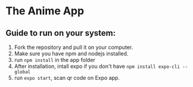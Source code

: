 # The Anime App

## Guide to run on your system:

1. Fork the repository and pull it on your computer.
2. Make sure you have npm and nodejs installed.
3. run `npm install` in the app folder
4. After installation, intall expo if you don't have `npm install expo-cli --global`
5. run `expo start`, scan qr code on Expo app. 